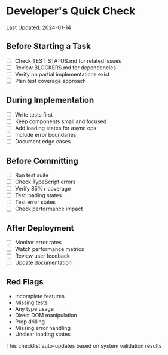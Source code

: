 # Developer's Quick Check
Last Updated: 2024-01-14

## Before Starting a Task
- [ ] Check TEST_STATUS.md for related issues
- [ ] Review BLOCKERS.md for dependencies
- [ ] Verify no partial implementations exist
- [ ] Plan test coverage approach

## During Implementation
- [ ] Write tests first
- [ ] Keep components small and focused
- [ ] Add loading states for async ops
- [ ] Include error boundaries
- [ ] Document edge cases

## Before Committing
- [ ] Run test suite
- [ ] Check TypeScript errors
- [ ] Verify 85%+ coverage
- [ ] Test loading states
- [ ] Test error states
- [ ] Check performance impact

## After Deployment
- [ ] Monitor error rates
- [ ] Watch performance metrics
- [ ] Review user feedback
- [ ] Update documentation

## Red Flags
- Incomplete features
- Missing tests
- Any type usage
- Direct DOM manipulation
- Prop drilling
- Missing error handling
- Unclear loading states

This checklist auto-updates based on system validation results